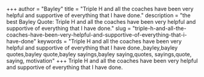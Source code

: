 +++
author = "Bayley"
title = "Triple H and all the coaches have been very helpful and supportive of everything that I have done."
description = "the best Bayley Quote: Triple H and all the coaches have been very helpful and supportive of everything that I have done."
slug = "triple-h-and-all-the-coaches-have-been-very-helpful-and-supportive-of-everything-that-i-have-done"
keywords = "Triple H and all the coaches have been very helpful and supportive of everything that I have done.,bayley,bayley quotes,bayley quote,bayley sayings,bayley saying,quotes, sayings,quote, saying, motivation"
+++
Triple H and all the coaches have been very helpful and supportive of everything that I have done.
